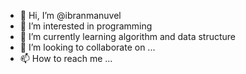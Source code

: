 - 👋 Hi, I’m @ibranmanuvel
- 👀 I’m interested in programming
- 🌱 I’m currently learning algorithm and data structure
- 💞️ I’m looking to collaborate on ...
- 📫 How to reach me ...

<!---
ibranmanuvel/ibranmanuvel is a ✨ special ✨ repository because its `README.md` (this file) appears on your GitHub profile.
You can click the Preview link to take a look at your changes.
--->
